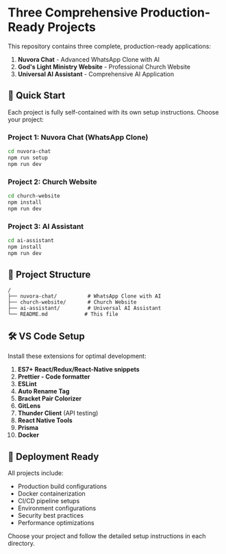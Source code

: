 # Three Comprehensive Production-Ready Projects

This repository contains three complete, production-ready applications:

1. **Nuvora Chat** - Advanced WhatsApp Clone with AI
2. **God's Light Ministry Website** - Professional Church Website
3. **Universal AI Assistant** - Comprehensive AI Application

## 🚀 Quick Start

Each project is fully self-contained with its own setup instructions. Choose your project:

### Project 1: Nuvora Chat (WhatsApp Clone)
```bash
cd nuvora-chat
npm run setup
npm run dev
```

### Project 2: Church Website
```bash
cd church-website
npm install
npm run dev
```

### Project 3: AI Assistant
```bash
cd ai-assistant
npm install
npm run dev
```

## 📁 Project Structure

```
/
├── nuvora-chat/          # WhatsApp Clone with AI
├── church-website/       # Church Website
├── ai-assistant/         # Universal AI Assistant
└── README.md            # This file
```

## 🛠️ VS Code Setup

Install these extensions for optimal development:

1. **ES7+ React/Redux/React-Native snippets**
2. **Prettier - Code formatter**
3. **ESLint**
4. **Auto Rename Tag**
5. **Bracket Pair Colorizer**
6. **GitLens**
7. **Thunder Client** (API testing)
8. **React Native Tools**
9. **Prisma**
10. **Docker**

## 📱 Deployment Ready

All projects include:
- Production build configurations
- Docker containerization
- CI/CD pipeline setups
- Environment configurations
- Security best practices
- Performance optimizations

Choose your project and follow the detailed setup instructions in each directory.